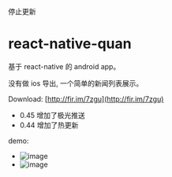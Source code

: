 停止更新

# react-native-quan

基于 react-native 的 android app。

没有做 ios 导出, 一个简单的新闻列表展示。

Download: [http://fir.im/7zgu](http://fir.im/7zgu)

- 0.45 增加了极光推送
- 0.44 增加了热更新

demo:

- ![image](https://raw.githubusercontent.com/gongchao/react-native-quan/master/Captures/demo_1.png)
- ![image](https://raw.githubusercontent.com/gongchao/react-native-quan/master/Captures/demo_2.png)
